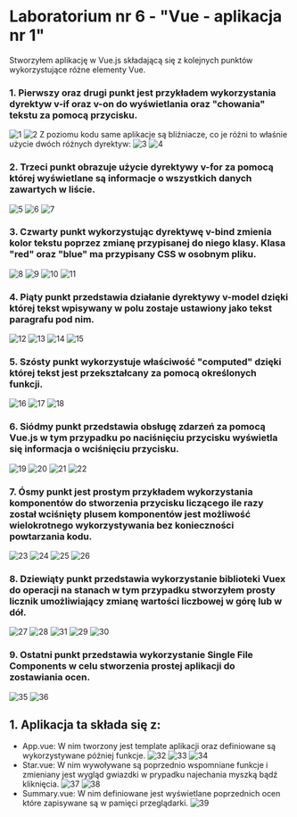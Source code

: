 # Laboratorium nr 6 - "Vue - aplikacja nr 1"
Stworzyłem aplikację w Vue.js składającą się z kolejnych punktów wykorzystujące różne elementy Vue.
### 1. Pierwszy oraz drugi punkt jest przykładem wykorzystania dyrektyw v-if oraz v-on do wyświetlania oraz "chowania" tekstu za pomocą przycisku.
![1](screenshots/1.PNG)
![2](screenshots/2.PNG)
Z poziomu kodu same aplikacje są bliźniacze, co je różni to właśnie użycie dwóch różnych dyrektyw:
![3](screenshots/3.PNG)
![4](screenshots/4.PNG)
### 2. Trzeci punkt obrazuje użycie dyrektywy v-for za pomocą której wyświetlane są informacje o wszystkich danych zawartych w liście. 
![5](screenshots/5.PNG)
![6](screenshots/6.PNG)
![7](screenshots/7.PNG)

### 3. Czwarty punkt wykorzystując dyrektywę v-bind zmienia kolor tekstu poprzez zmianę przypisanej do niego klasy. Klasa "red" oraz "blue" ma przypisany CSS w osobnym pliku. 

![8](screenshots/8.PNG)
![9](screenshots/11.PNG)
![10](screenshots/9.PNG)
![11](screenshots/10.PNG)

### 4. Piąty punkt przedstawia działanie dyrektywy v-model dzięki której tekst wpisywany w polu zostaje ustawiony jako tekst paragrafu pod nim.

![12](screenshots/12.PNG)
![13](screenshots/13.PNG)
![14](screenshots/14.PNG)
![15](screenshots/15.PNG)

### 5. Szósty punkt wykorzystuje właściwość "computed" dzięki której tekst jest przekształcany za pomocą określonych funkcji.

![16](screenshots/16.PNG)
![17](screenshots/17.PNG)
![18](screenshots/18.PNG)

### 6. Siódmy punkt przedstawia obsługę zdarzeń za pomocą Vue.js w tym przypadku po naciśnięciu przycisku wyświetla się informacja o wciśnięciu przycisku.

![19](screenshots/19.PNG)
![20](screenshots/20.PNG)
![21](screenshots/21.PNG)
![22](screenshots/22.PNG)

### 7. Ósmy punkt jest prostym przykładem wykorzystania komponentów do stworzenia przycisku liczącego ile razy został wciśnięty plusem komponentów jest możliwość wielokrotnego wykorzystywania bez konieczności powtarzania kodu.

![23](screenshots/23.PNG)
![24](screenshots/24.PNG)
![25](screenshots/25.PNG)
![26](screenshots/26.PNG)

### 8. Dziewiąty punkt przedstawia wykorzystanie biblioteki Vuex do operacji na stanach w tym przypadku stworzyłem prosty licznik umożliwiający zmianę wartości liczbowej w górę lub w dół.

![27](screenshots/27.PNG)
![28](screenshots/28.PNG)
![31](screenshots/31.PNG)
![29](screenshots/29.PNG)
![30](screenshots/30.PNG)

### 9. Ostatni punkt przedstawia wykorzystanie Single File Components w celu stworzenia prostej aplikacji do zostawiania ocen. 
![35](screenshots/35.PNG)
![36](screenshots/36.PNG)
## 1. Aplikacja ta składa się z:
- App.vue: W nim tworzony jest template aplikacji oraz definiowane są wykorzystywane później funkcje. 
![32](screenshots/32.PNG)
![33](screenshots/33.PNG)
![34](screenshots/34.PNG)
- Star.vue: W nim wywoływane są poprzednio wspomniane funkcje i zmieniany jest wygląd gwiazdki w prypadku najechania myszką bądź kliknięcia.
![37](screenshots/37.PNG)
![38](screenshots/38.PNG)
- Summary.vue: W nim definiowane jest wyświetlane poprzednich ocen które zapisywane są w pamięci przeglądarki.
![39](screenshots/39.PNG)
